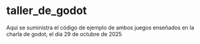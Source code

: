 # taller_de_godot
Aquí se suministra el código de ejemplo de ambos juegos enseñados en la charla de godot, el día 29 de octubre de 2025
